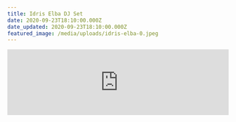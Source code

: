 ```yaml
---
title: Idris Elba DJ Set
date: 2020-09-23T18:10:00.000Z
date_updated: 2020-09-23T18:10:00.000Z
featured_image: /media/uploads/idris-elba-0.jpeg
---
```


<iframe width="100%" src="https://www.youtube.com/embed/lBA9ckGyKcw" title="YouTube video player" frameborder="0" allow="accelerometer; autoplay; clipboard-write; encrypted-media; gyroscope; picture-in-picture" allowfullscreen class="aspect-video full-bleed"></iframe>

